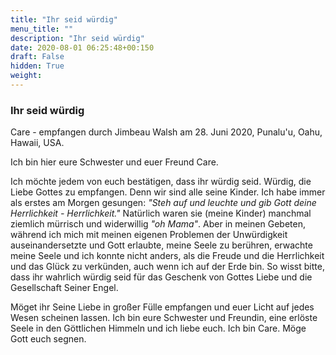 ```yaml
---
title: "Ihr seid würdig"
menu_title: ""
description: "Ihr seid würdig"
date: 2020-08-01 06:25:48+00:150
draft: False
hidden: True
weight:
---
```

### Ihr seid würdig

Care - empfangen durch Jimbeau Walsh am 28. Juni 2020, Punalu'u, Oahu, Hawaii, USA.

Ich bin hier eure Schwester und euer Freund Care.

Ich möchte jedem von euch bestätigen, dass ihr würdig seid. Würdig, die Liebe Gottes zu empfangen. Denn wir sind alle seine Kinder. Ich habe immer als erstes am Morgen gesungen: *"Steh auf und leuchte und gib Gott deine Herrlichkeit - Herrlichkeit."* Natürlich waren sie (meine Kinder) manchmal ziemlich mürrisch und widerwillig *"oh Mama"*. Aber in meinen Gebeten, während ich mich mit meinen eigenen Problemen der Unwürdigkeit auseinandersetzte und Gott erlaubte, meine Seele zu berühren, erwachte meine Seele und ich konnte nicht anders, als die Freude und die Herrlichkeit und das Glück zu verkünden, auch wenn ich auf der Erde bin. So wisst bitte, dass ihr wahrlich würdig seid für das Geschenk von Gottes Liebe und die Gesellschaft Seiner Engel.

Möget ihr Seine Liebe in großer Fülle empfangen und euer Licht auf jedes Wesen scheinen lassen. Ich bin eure Schwester und Freundin, eine erlöste Seele in den Göttlichen Himmeln und ich liebe euch. Ich bin Care. Möge Gott euch segnen.
